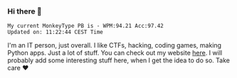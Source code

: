 ### Hi there 👋
<!-- PB START -->
```
My current MonkeyType PB is - WPM:94.21 Acc:97.42
Updated on: 11:22:44 CEST Time
```
<!-- PB END -->
I'm an IT person, just overall. I like CTFs, hacking, coding games, making Python apps. Just a lot of stuff.
You can check out my website [here](https://skill3472.github.io/).
I will probably add some interesting stuff here, when I get the idea to do so. Take care ❤️
